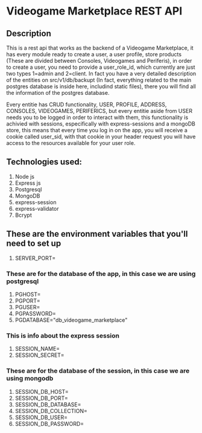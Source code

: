# Videogame Marketplace REST API

## Description

This is a rest api that works as the backend of a Videogame Marketplace, it has every module ready to create a user, a user profile, store products (These are divided between Consoles, Videogames and Periferis), in order to create a user, you need to provide a user_role_id, which currently are just two types 1=admin and 2=client. In fact you have a very detailed description of the entities on src/v1/db/backupt (In fact, everything related to the main postgres database is inside here, includind static files), there you will find all the information of the postgres database.

Every entitie has CRUD functionality, USER, PROFILE, ADDRESS, CONSOLES, VIDEOGAMES, PERIFERICS, but every entitie aside from USER needs you to be logged in order to interact with them, this functionality is achivied with sessions, especifically with express-sessions and a mongoDB store, this means that every time you log in on the app, you will receive a cookie called user_sid, with that cookie in your header request you will have access to the resources available for your user role.

## Technologies used:

1. Node js
1. Express js
1. Postgresql
1. MongoDB
1. express-session
1. express-validator
1. Bcrypt

## These are the environment variables that you'll need to set up

1. SERVER_PORT=

### These are for the database of the app, in this case we are using postgresql

1. PGHOST=
1. PGPORT=
1. PGUSER=
1. PGPASSWORD=
1. PGDATABASE="db_videogame_marketplace"

### This is info about the express session

1. SESSION_NAME=
1. SESSION_SECRET=

### These are for the database of the session, in this case we are using mongodb

1. SESSION_DB_HOST=
1. SESSION_DB_PORT=
1. SESSION_DB_DATABASE=
1. SESSION_DB_COLLECTION=
1. SESSION_DB_USER=
1. SESSION_DB_PASSWORD=
